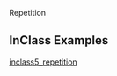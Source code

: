 
Repetition

## InClass Examples

[inclass5_repetition](https://github.com/cerenkayalar/VCDS2105-ICM/tree/master/inclass/inclass5_repetition)



